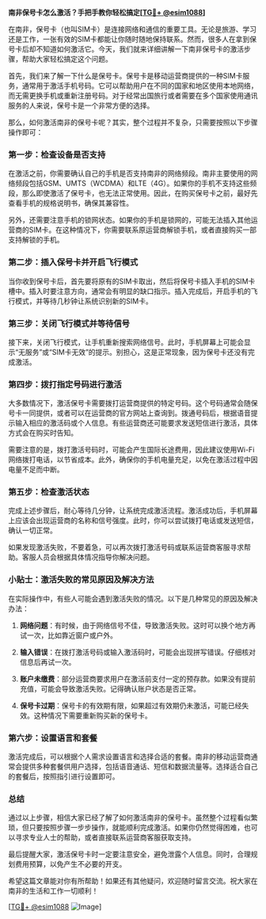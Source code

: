 **南非保号卡怎么激活？手把手教你轻松搞定[[TG💪+ @esim1088](https://t.me/s/esim1088)]**

在南非，保号卡（也叫SIM卡）是连接网络和通信的重要工具。无论是旅游、学习还是工作，一张有效的SIM卡都能让你随时随地保持联系。然而，很多人在拿到保号卡后却不知道如何激活它。今天，我们就来详细讲解一下南非保号卡的激活步骤，帮助大家轻松搞定这个问题。

首先，我们来了解一下什么是保号卡。保号卡是移动运营商提供的一种SIM卡服务，通常用于激活手机号码。它可以帮助用户在不同的国家和地区使用本地网络，而无需更换手机或重新注册号码。对于经常出国旅行或者需要在多个国家使用通讯服务的人来说，保号卡是一个非常方便的选择。

那么，如何激活南非的保号卡呢？其实，整个过程并不复杂，只需要按照以下步骤操作即可：

### 第一步：检查设备是否支持

在激活之前，你需要确认自己的手机是否支持南非的网络频段。南非主要使用的网络频段包括GSM、UMTS（WCDMA）和LTE（4G）。如果你的手机不支持这些频段，那么即使激活了保号卡，也无法正常使用。因此，在购买保号卡之前，最好先查看手机的规格说明书，确保其兼容性。

另外，还需要注意手机的锁网状态。如果你的手机是锁网的，可能无法插入其他运营商的SIM卡。在这种情况下，你需要联系原运营商解锁手机，或者直接购买一部支持解锁的手机。

### 第二步：插入保号卡并开启飞行模式

当你收到保号卡后，首先要将原有的SIM卡取出，然后将保号卡插入手机的SIM卡槽中。插入时要注意方向，通常会有明显的缺口指示。插入完成后，开启手机的飞行模式，并等待几秒钟让系统识别新的SIM卡。

### 第三步：关闭飞行模式并等待信号

接下来，关闭飞行模式，让手机重新搜索网络信号。此时，手机屏幕上可能会显示“无服务”或“SIM卡无效”的提示。别担心，这是正常现象，因为保号卡还没有完成激活。

### 第四步：拨打指定号码进行激活

大多数情况下，激活保号卡需要拨打运营商提供的特定号码。这个号码通常会随保号卡一同提供，或者可以在运营商的官方网站上查询到。拨通号码后，根据语音提示输入相应的激活码或个人信息。有些运营商还可能要求发送短信进行激活，具体方式会在购买时告知。

需要注意的是，拨打激活号码时，可能会产生国际长途费用，因此建议使用Wi-Fi网络拨打电话，以节省成本。此外，确保你的手机电量充足，以免在激活过程中因电量不足而中断。

### 第五步：检查激活状态

完成上述步骤后，耐心等待几分钟，让系统完成激活流程。激活成功后，手机屏幕上应该会出现运营商的名称和信号强度。此时，你可以尝试拨打电话或发送短信，确认一切正常。

如果发现激活失败，不要着急，可以再次拨打激活号码或联系运营商客服寻求帮助。客服人员会根据具体情况指导你解决问题。

### 小贴士：激活失败的常见原因及解决方法

在实际操作中，有些人可能会遇到激活失败的情况。以下是几种常见的原因及解决办法：

1. **网络问题**：有时候，由于网络信号不佳，导致激活失败。这时可以换个地方再试一次，比如靠近窗户或户外。
   
2. **输入错误**：在拨打激活号码或输入激活码时，可能会出现拼写错误。仔细核对信息后再试一次。

3. **账户未缴费**：部分运营商要求用户在激活前支付一定的预存款。如果没有提前充值，可能会导致激活失败。记得确认账户状态是否正常。

4. **保号卡过期**：保号卡的有效期有限，如果超过有效期仍未激活，可能已经失效。这种情况下需要重新购买新的保号卡。

### 第六步：设置语言和套餐

激活完成后，可以根据个人需求设置语言和选择合适的套餐。南非的移动运营商通常会提供多种套餐供用户选择，包括语音通话、短信和数据流量等。选择适合自己的套餐后，按照指引进行设置即可。

### 总结

通过以上步骤，相信大家已经了解了如何激活南非的保号卡。虽然整个过程看似繁琐，但只要按照步骤一步步操作，就能顺利完成激活。如果你仍然觉得困难，也可以寻求专业人士的帮助，或者直接联系运营商客服获取支持。

最后提醒大家，激活保号卡时一定要注意安全，避免泄露个人信息。同时，合理规划费用预算，以免产生不必要的开支。

希望这篇文章能对你有所帮助！如果还有其他疑问，欢迎随时留言交流。祝大家在南非的生活和工作一切顺利！

[[TG💪+ @esim1088](https://t.me/s/esim1088) ![Image](https://i.postimg.cc/4NQfJmqS/Snipaste-2025-05-13-00-14-12.png)]